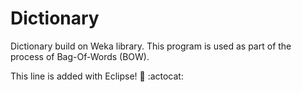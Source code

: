 # Dictionary
Dictionary build on Weka library. This program is used as part of the process of Bag-Of-Words (BOW).

This line is added with Eclipse! :tada: :actocat: